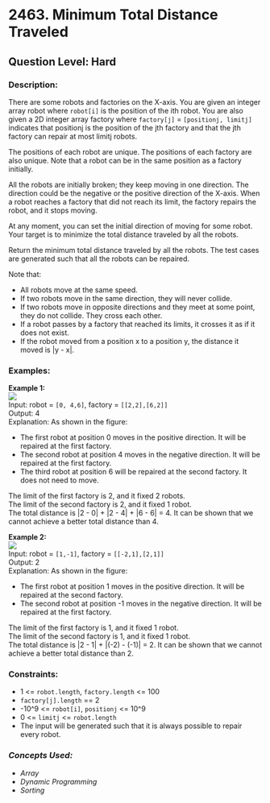 # 2463. Minimum Total Distance Traveled
## Question Level: Hard
### Description:
There are some robots and factories on the X-axis. You are given an integer array robot where ``robot[i]`` is the position of the ith robot. You are also given a 2D integer array factory where ``factory[j]`` = ``[positionj, limitj]`` indicates that positionj is the position of the jth factory and that the jth factory can repair at most limitj robots.

The positions of each robot are unique. The positions of each factory are also unique. Note that a robot can be in the same position as a factory initially.

All the robots are initially broken; they keep moving in one direction. The direction could be the negative or the positive direction of the X-axis. When a robot reaches a factory that did not reach its limit, the factory repairs the robot, and it stops moving.

At any moment, you can set the initial direction of moving for some robot. Your target is to minimize the total distance traveled by all the robots.

Return the minimum total distance traveled by all the robots. The test cases are generated such that all the robots can be repaired.

Note that:
- All robots move at the same speed.
- If two robots move in the same direction, they will never collide.
- If two robots move in opposite directions and they meet at some point, they do not collide. They cross each other.
- If a robot passes by a factory that reached its limits, it crosses it as if it does not exist.
- If the robot moved from a position x to a position y, the distance it moved is |y - x|.

### Examples:
<b>Example 1:</b><br>
<img src="https://assets.leetcode.com/uploads/2022/09/15/example1.jpg"><br>
Input: robot = ``[0, 4,6]``, factory = ``[[2,2],[6,2]]``<br>
Output: 4<br>
Explanation: As shown in the figure:<br>
- The first robot at position 0 moves in the positive direction. It will be repaired at the first factory.
- The second robot at position 4 moves in the negative direction. It will be repaired at the first factory.
- The third robot at position 6 will be repaired at the second factory. It does not need to move.<br>

The limit of the first factory is 2, and it fixed 2 robots.<br>
The limit of the second factory is 2, and it fixed 1 robot.<br>
The total distance is |2 - 0| + |2 - 4| + |6 - 6| = 4. It can be shown that we cannot achieve a better total distance than 4.<br>

<b>Example 2:</b><br>
<img src="https://assets.leetcode.com/uploads/2022/09/15/example-2.jpg"><br>
Input: robot = ``[1,-1]``, factory = ``[[-2,1],[2,1]]``<br>
Output: 2<br>
Explanation: As shown in the figure:<br>
- The first robot at position 1 moves in the positive direction. It will be repaired at the second factory.
- The second robot at position -1 moves in the negative direction. It will be repaired at the first factory.<br>

The limit of the first factory is 1, and it fixed 1 robot.<br>
The limit of the second factory is 1, and it fixed 1 robot.<br>
The total distance is |2 - 1| + |(-2) - (-1)| = 2. It can be shown that we cannot achieve a better total distance than 2.<br>

### Constraints:

- 1 <= ``robot.length``, ``factory.length`` <= 100
- ``factory[j].length`` == 2
- -10^9 <= ``robot[i]``, ``positionj`` <= 10^9
- 0 <= ``limitj`` <= ``robot.length``
- The input will be generated such that it is always possible to repair every robot.

### <i>Concepts Used:
- Array
- Dynamic Programming
- Sorting <i>
